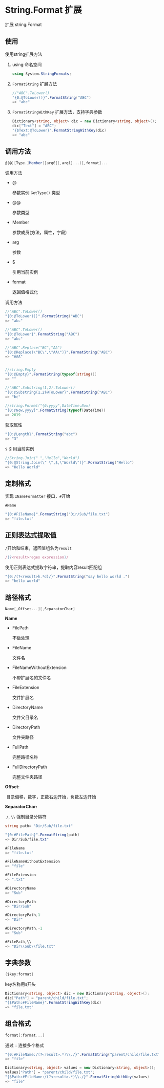 # String.Format 扩展

扩展 string.Format


## 使用

使用string扩展方法

1. using 命名空间

   ```c#
   using System.StringFormats;
   ```

2. `FormatString` 扩展方法

   ```c#
   //"ABC".ToLower()
   "{0:@ToLower()}".FormatString("ABC")
   => "abc"
   ```

3. `FormatStringWithKey` 扩展方法，支持字典参数

   ```c#
   Dictionary<string, object> dic = new Dictionary<string, object>();
   dic["Text"] = "ABC";
   "{$Text:@ToLower}".FormatStringWithKey(dic)
   => "abc"
   ```

   

## 调用方法

```c#
@[@][Type.]Member([arg0][,arg1]...)[,format]...
```

调用方法

- @

  参数实例 `GetType()` 类型

- @@

  参数类型

- Member

  参数成员(方法，属性，字段)

- arg 

  参数

- $

  引用当前实例

- format

  返回值格式化

  

调用方法

```c#
//"ABC".ToLower()
"{0:@ToLower()}".FormatString("ABC")
=> "abc"

//"ABC".ToLower()
"{0:@ToLower}".FormatString("ABC")
=> "abc"    

//"ABC".Replace("BC","AA")
"{0:@Replace(\"BC\",\"AA\")}".FormatString("ABC")
=> "AAA"


//string.Empty    
"{0:@Empty}".FormatString(typeof(string)))
=> ""

//"ABC".Substring(1,2).ToLower()
"{0:@Substring(1,2)@ToLower}".FormatString("ABC")
=> "bc"
    
//string.Format("{0:yyyy",DateTime.Now)
"{0:@Now,yyyy}".FormatString(typeof(DateTime))
=> 2019
```



获取属性

```c#
"{0:@Length}".FormatString("abc")
=> "3"
```



`$` 引用当前实例

```c#
//String.Join(" ","Hello","World")
"{0:@String.Join(\" \",$,\"World\")}".FormatString("Hello")
=> "Hello World"
```





## 定制格式

实现 `INameFormatter` 接口，`#`开始

```c#
#Name
```

```c#
"{0:#FileName}".FormatString("Dir/Sub/file.txt")
=> "file.txt"
```





## 正则表达式提取值

`/`开始和结束，返回值组名为`result`

```javascript
/(?<result>regex expression)/
```

使用正则表达式提取字符串，提取内容result匹配组

```c#
"{0:/(?<result>h.*d)/}".FormatString("say hello world .")
=> "hello world"
```





## 路径格式

```c#
Name[,Offset...][,SeparatorChar]
```

**Name**

- FilePath

  不做处理

- FileName

  文件名

- FileNameWithoutExtension

  不带扩展名的文件名

- FileExtension

  文件扩展名

- DirectoryName

  文件父目录名

- DirectoryPath

  文件夹路径

- FullPath

  完整路径名称

- FullDirectoryPath

  完整文件夹路径

**Offset:** 

​	目录偏移，数字，正数右边开始，负数左边开始

**SeparatorChar:** 

​	`/`, `\\` 强制目录分隔符

 

```c#
string path= "Dir/Sub/file.txt"

"{0:#FilePath}".FormatString(path)
=> Dir/Sub/file.txt"

#FileName
=> "file.txt"

#FileNameWithoutExtension
=> "file"

#FileExtension
=> ".txt"

#DirectoryName
=> "Sub"

#DirectoryPath
=> "Dir/Sub"

#DirectoryPath,1
=> "Dir"

#DirectoryPath,-1
=> "Sub"

#FilePath,\\
=> "Dir\\Sub\\file.txt"
```



## 字典参数

```c#
{$key:format}
```

key名称用`$`开头

```c#
Dictionary<string, object> dic = new Dictionary<string, object>();
dic["Path"] = "parent/child/file.txt";
"{$Path:#FileName}".FormatStringWithKey(dic)
=> "file.txt"
```





## 组合格式

```c#
format[:format...]
```

通过 `:` 连接多个格式

```c#
"{0:#FileName:/(?<result>.*)\\./}".FormatString("parent/child/file.txt")
=> "file"

Dictionary<string, object> values = new Dictionary<string, object>();
values["Path"] = "parent/child/file.txt";
"{$Path:#FileName:/(?<result>.*)\\./}".FormatStringWithKey(values)
=> "file"
```
